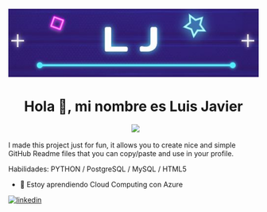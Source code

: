 <p align="center">
  <a href="https://github.com/LuisJavierFI"><img src = "LJ.JPG" > </a>
</p>
<h1 align=center> Hola 👋, mi nombre es Luis Javier </h1
<br>

<p align='center'>
&nbsp;&nbsp;&nbsp;&nbsp;
  <a href="https://www.linkedin.com/in/luis-javier-morales-gonzález-1b95b414b/"><img src="https://img.shields.io/badge/linkedin-%230077B5.svg?&style=for-the-badge&logo=linkedin&logoColor=white" /></a>&nbsp;&nbsp;&nbsp;

</p>
  
  
  
  
  
  
  
  
  
  

I made this project just for fun, it allows you to create nice and simple GitHub Readme files that you can copy/paste and use in your profile.

Habilidades: PYTHON / PostgreSQL / MySQL / HTML5 

- 🌱 Estoy aprendiendo Cloud Computing con Azure 


[<img src='https://cdn.jsdelivr.net/npm/simple-icons@3.0.1/icons/linkedin.svg' alt='linkedin' height='40'>](www.linkedin.com/in/luis-javier-morales-gonzález-1b95b414b/)  
